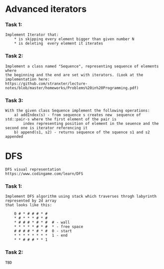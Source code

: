 # **Advanced iterators**

### **Task 1:**
    Implement Iterator that:
        * is skipping every element bigger than given number N
        * is deleting  every element it iterates
    

### **Task 2:**
    Implement a class named "Sequence", representing sequence of elements where
    the beginning and the end are set with iterators. (Look at the implementation here:
    https://github.com/stranxter/lecture-notes/blob/master/homeworks/Problems%20in%20Programming.pdf)

### **Task 3:**
    With the given class Sequence implement the following operations:
        a) addIndex(s) - from sequence s creates new  sequence of std::pair-s where the first element of the pair is
            index representing position of element in the seuence and the second one is iterator referencing it
        b) append(s1, s2) - returns sequence of the squence s1 and s2 appended


# **DFS**
    DFS visual representation
    https://www.codingame.com/learn/DFS

### **Task 1:**
    Implement DFS algorithm using stack which traverses throgh labyrinth represented by 2d array
    that looks like this:

        0 # * # # # * #
        * # * * * # * #
        * # # # * # * #  # - wall
        * * * * * # * #  * - free space
        # # # # * # * #  0 - start
        * * * * * * * *  1 - end
        * * # # # * * 1


### **Task 2:** 
    TBD